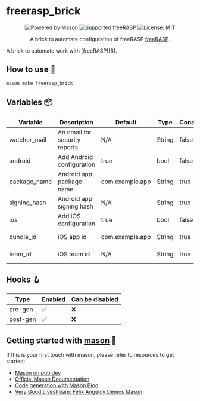 # freerasp_brick

<p align="center">
<a href="https://github.com/felangel/mason"><img src="https://img.shields.io/endpoint?url=https%3A%2F%2Ftinyurl.com%2Fmason-badge" alt="Powered by Mason"></a>
<a href="https://pub.dev/packages/freerasp"><img src="https://img.shields.io/badge/Supported%20freeRASP-%5E3.0.0-brightgreen" alt="Supported freeRASP"/></a>
<a href="https://opensource.org/licenses/MIT"><img src="https://img.shields.io/badge/license-MIT-purple.svg" alt="License: MIT"></a>
</p>

<p align="center">
A brick to automate configuration of freeRASP <a href="https://pub.dev/packages/freerasp">freeRASP</a>.
</p>

A brick to automate work with [freeRASP][8].

## How to use 🚀

```
mason make freerasp_brick
```

## Variables 📦
| Variable     | Description                   | Default         | Type   | Conditional | When            |
|--------------|-------------------------------|-----------------|--------|-------------|-----------------|
| watcher_mail | An email for security reports | N/A             | String | false       | N/A             |
| android      | Add Android configuration     | true            | bool   | false       | N/A             |
| package_name | Android app package name      | com.example.app | String | true        | android == true |
| signing_hash | Android app signing hash      | N/A             | String | true        | android == true |
| ios          | Add iOS configuration         | true            | bool   | false       | N/A             |
| bundle_id    | iOS app id                    | com.example.app | String | true        | ios == true     |
| team_id      | iOS team id                   | N/A             | String | true        | ios == true     |

## Hooks 🪝
| Type     | Enabled | Can be disabled |
|----------|---------|-----------------|
| pre-gen  | ✅       | ❌               |
| post-gen | ✅       | ❌               |

## Getting started with [mason][1]  🧱

If this is your first touch with mason, please refer to resources to get started:

- [Mason on pub.dev][1]
- [Official Mason Documentation][2]
- [Code generation with Mason Blog][3]
- [Very Good Livestream: Felix Angelov Demos Mason][4]

[1]: https://github.com/felangel/mason

[2]: https://github.com/felangel/mason/tree/master/packages/mason_cli#readme

[3]: https://verygood.ventures/blog/code-generation-with-mason

[4]: https://youtu.be/G4PTjA6tpTU
